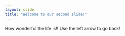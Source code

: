 ```yaml
---
layout: slide
title: "Welcome to our second slide!"
---
```

How wonderful the life is!!
Use the left arrow to go back!
